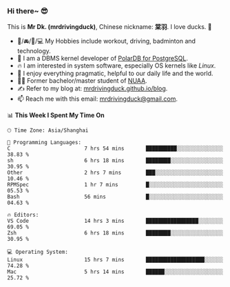 ### Hi there~ 😎

This is **Mr Dk. (mrdrivingduck)**, Chinese nickname: **棠羽**. I love ducks. 🦆

- 💪/🚘/🏸/💻 My Hobbies include workout, driving, badminton and technology.
- 🍊 I am a DBMS kernel developer of [PolarDB for PostgreSQL](https://github.com/ApsaraDB/PolarDB-for-PostgreSQL).
- 🔥 I am interested in system software, especially OS kernels like *Linux*.
- 🔧 I enjoy everything pragmatic, helpful to our daily life and the world.
- 👨‍🎓 Former bachelor/master student of [NUAA](https://en.wikipedia.org/wiki/Nanjing_University_of_Aeronautics_and_Astronautics).
- ✍ Refer to my blog at: [mrdrivingduck.github.io/blog](https://mrdrivingduck.github.io/blog/).
- 📫 Reach me with this email: [mrdrivingduck@gmail.com](mailto:mrdrivingduck@gmail.com).

<!--START_SECTION:waka-->
📊 **This Week I Spent My Time On** 

```text
🕑︎ Time Zone: Asia/Shanghai

💬 Programming Languages: 
C                        7 hrs 54 mins       ██████████░░░░░░░░░░░░░░░   38.83 % 
sh                       6 hrs 18 mins       ████████░░░░░░░░░░░░░░░░░   30.95 % 
Other                    2 hrs 7 mins        ███░░░░░░░░░░░░░░░░░░░░░░   10.46 % 
RPMSpec                  1 hr 7 mins         █░░░░░░░░░░░░░░░░░░░░░░░░   05.53 % 
Bash                     56 mins             █░░░░░░░░░░░░░░░░░░░░░░░░   04.63 % 

🔥 Editors: 
VS Code                  14 hrs 3 mins       █████████████████░░░░░░░░   69.05 % 
Zsh                      6 hrs 18 mins       ████████░░░░░░░░░░░░░░░░░   30.95 % 

💻 Operating System: 
Linux                    15 hrs 7 mins       ███████████████████░░░░░░   74.28 % 
Mac                      5 hrs 14 mins       ██████░░░░░░░░░░░░░░░░░░░   25.72 % 
```


<!--END_SECTION:waka-->

<!-- ![Mr Dk.'s GitHub Stats](https://github-readme-stats.vercel.app/api?username=mrdrivingduck&count_private&show_icons=true&theme=buefy) -->

<!-- ![Most Used Languages](https://github-readme-stats.vercel.app/api/top-langs/?username=mrdrivingduck&exclude_repo=mips32-CPU,snort-tcp-socket&theme=buefy&layout=compact&langs_count=10) -->


<!--
**mrdrivingduck/mrdrivingduck** is a ✨ _special_ ✨ repository because its `README.md` (this file) appears on your GitHub profile.

Here are some ideas to get you started:

- 🔭 I’m currently working on ...
- 🌱 I’m currently learning ...
- 👯 I’m looking to collaborate on ...
- 🤔 I’m looking for help with ...
- 💬 Ask me about ...
- 📫 How to reach me: ...
- 😄 Pronouns: ...
- ⚡ Fun fact: ...
-->
